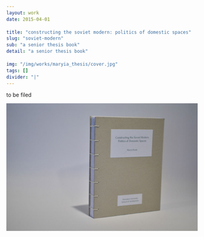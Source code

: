 ```yaml
---
layout: work
date: 2015-04-01

title: "constructing the soviet modern: politics of domestic spaces"
slug: "soviet-modern"
sub: "a senior thesis book"
detail: "a senior thesis book"

img: "/img/works/maryia_thesis/cover.jpg"
tags: []
divider: "|"
---
```


to be filed

![cover](/img/works/maryia_thesis/cover.jpg)
